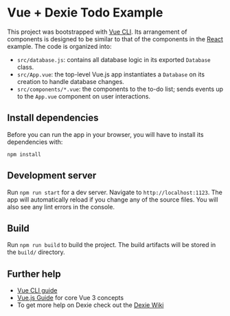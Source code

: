 # Vue + Dexie Todo Example

This project was bootstrapped with [Vue CLI](https://cli.vuejs.org/). Its arrangement of components is designed to be similar to that of the components in the [React](../react) example. The code is organized into:

* `src/database.js`: contains all database logic in its exported `Database` class.
* `src/App.vue`: the top-level Vue.js app instantiates a `Database` on its creation to handle database changes.
* `src/components/*.vue`: the components to the to-do list; sends events up to the `App.vue` component on user interactions.

## Install dependencies

Before you can run the app in your browser, you will have to install its dependencies with:

```
npm install
```

## Development server

Run `npm run start` for a dev server. Navigate to `http://localhost:1123`. The app will automatically reload if you change any of the source files. You will also see any lint errors in the console.

## Build

Run `npm run build` to build the project. The build artifacts will be stored in the `build/` directory.

## Further help

* [Vue CLI guide](https://cli.vuejs.org)
* [Vue.js Guide](https://v3.vuejs.org/guide/introduction.html) for core Vue 3 concepts
* To get more help on Dexie check out the [Dexie Wiki](https://github.com/dfahlander/Dexie.js/wiki)
